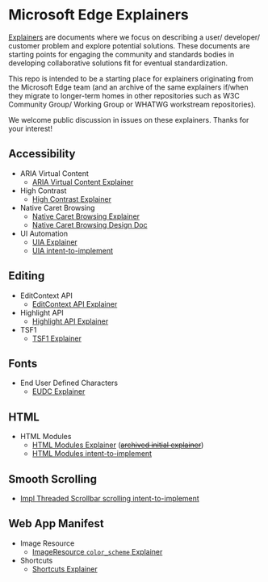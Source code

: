 # Microsoft Edge Explainers

[Explainers](https://w3ctag.github.io/explainers) are documents where we focus on describing a user/ developer/ customer problem and explore potential solutions. These documents are starting points for engaging the community and standards bodies in developing collaborative solutions fit for eventual standardization.

This repo is intended to be a starting place for explainers originating from the Microsoft Edge team (and an archive of the same explainers if/when they migrate to longer-term homes in other repositories such as W3C Community Group/ Working Group or WHATWG workstream repositories).

We welcome public discussion in issues on these explainers. Thanks for your interest! 

## Accessibility
* ARIA Virtual Content
  * [ARIA Virtual Content Explainer](Accessibility/VirtualContent/explainer.md)
* High Contrast
  * [High Contrast Explainer](Accessibility/HighContrast/explainer.md)
* Native Caret Browsing
  * [Native Caret Browsing Explainer](Accessibility/CaretBrowsing/explainer.md)
  * [Native Caret Browsing Design Doc](Accessibility/CaretBrowsing/designDoc.md)
* UI Automation
  * [UIA Explainer](Accessibility/UIA/explainer.md)
  * [UIA intent-to-implement](Accessibility/UIA/i2i.md)

## Editing
* EditContext API
  * [EditContext API Explainer](EditContext/explainer.md)
* Highlight API
  * [Highlight API Explainer](highlight/explainer.md)
* TSF1 
  * [TSF1 Explainer](TSF1/explainer.md)

## Fonts
* End User Defined Characters
  * [EUDC Explainer](EUDC/explainer.md)
  
## HTML
* HTML Modules
  * [HTML Modules Explainer](https://github.com/w3c/webcomponents/blob/gh-pages/proposals/html-modules-explainer.md) (~~[archived initial explainer](HTMLModules/explainer.md)~~)
  * [HTML Modules intent-to-implement](HTMLModules/i2i.md)

## Smooth Scrolling
  * [Impl Threaded Scrollbar scrolling intent-to-implement](https://groups.google.com/a/chromium.org/forum/#!topic/input-dev/6ACOSDoAik4)

## Web App Manifest
* Image Resource
  * [ImageResource `color_scheme` Explainer](ImageResource-color_scheme/explainer.md)
* Shortcuts
  * [Shortcuts Explainer](Shortcuts/explainer.md)
